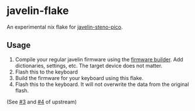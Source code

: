 # javelin-flake

An experimental nix flake for [javelin-steno-pico](https://github.com/jthlim/javelin-steno-pico).

## Usage

1. Compile your regular javelin firmware using the [firmware builder](https://lim.au/#/software/javelin-steno). Add dictionaries, settings, etc. The target device does not matter.
2. Flash this to the keyboard
3. Build the firmware for your keyboard using this flake.
4. Flash this to the keyboard. It will not overwrite the data from the original flash.

(See [#3](https://github.com/jthlim/javelin-steno-pico/issues/3) and [#4](https://github.com/jthlim/javelin-steno-pico/issues/4) of upstream)
